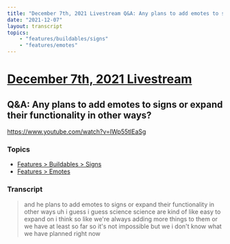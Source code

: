 ```yaml
---
title: "December 7th, 2021 Livestream Q&A: Any plans to add emotes to signs or expand their functionality in other ways?"
date: "2021-12-07"
layout: transcript
topics:
    - "features/buildables/signs"
    - "features/emotes"
---
```

# [December 7th, 2021 Livestream](../2021-12-07.md)
## Q&A: Any plans to add emotes to signs or expand their functionality in other ways?
https://www.youtube.com/watch?v=IWp55tlEaSg

### Topics
* [Features > Buildables > Signs](../topics/features/buildables/signs.md)
* [Features > Emotes](../topics/features/emotes.md)

### Transcript

> and he plans to add emotes to signs or expand their functionality in other ways uh i guess i guess science science are kind of like easy to expand on i think so like we're always adding more things to them or we have at least so far so it's not impossible but we i don't know what we have planned right now

